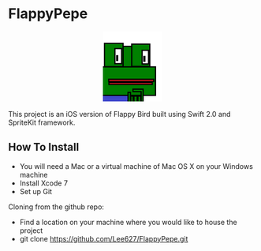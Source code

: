 # FlappyPepe

<p align="center">
  <img src="/images/Pepe.png"/>
</p>

This project is an iOS version of Flappy Bird built using Swift 2.0 and SpriteKit framework.

How To Install
--------------
* You will need a Mac or a virtual machine of Mac OS X on your Windows machine
* Install Xcode 7
* Set up Git

Cloning from the github repo:
* Find a location on your machine where you would like to house the project
* git clone https://github.com/Lee627/FlappyPepe.git

